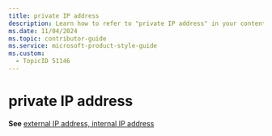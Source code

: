 ```yaml
---
title: private IP address
description: Learn how to refer to "private IP address" in your content.
ms.date: 11/04/2024
ms.topic: contributor-guide
ms.service: microsoft-product-style-guide
ms.custom:
  - TopicID 51146
---
```



# private IP address

**See** [external IP address, internal IP address](~\a_z_names_terms\e\external-ip-address-internal-ip-address.md)
